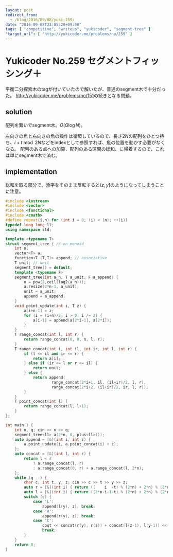 ```yaml
---
layout: post
redirect_from:
  - /blog/2016/09/08/yuki-259/
date: "2016-09-08T23:05:28+09:00"
tags: [ "competitive", "writeup", "yukicoder", "segment-tree" ]
"target_url": [ "http://yukicoder.me/problems/no/259" ]
---
```


# Yukicoder No.259 セグメントフィッシング＋

平衡二分探索木のtagが付いていたので解いたが、普通のsegment木で十分だった。
<http://yukicoder.me/problems/no/151>の続きとなる問題。

## solution

配列を繋いでsegment木。$O(Q\log N)$。

左向きの魚と右向きの魚の操作は循環しているので、長さ$2N$の配列をひとつ持ち、$i+t \bmod 2N$などをindexとして参照すれば、魚の位置を動かす必要がなくなる。
配列のある点への加算、配列のある区間の総和、に帰着するので、これは単にsegment木で済む。

## implementation

総和を取る部分で、添字をそのまま反転すると$(z, y]$のようになってしまうことに注意。


``` c++
#include <iostream>
#include <vector>
#include <functional>
#include <cmath>
#define repeat(i,n) for (int i = 0; (i) < (n); ++(i))
typedef long long ll;
using namespace std;

template <typename T>
struct segment_tree { // on monoid
    int n;
    vector<T> a;
    function<T (T,T)> append; // associative
    T unit; // unit
    segment_tree() = default;
    template <typename F>
    segment_tree(int a_n, T a_unit, F a_append) {
        n = pow(2,ceil(log2(a_n)));
        a.resize(2*n-1, a_unit);
        unit = a_unit;
        append = a_append;
    }
    void point_update(int i, T z) {
        a[i+n-1] = z;
        for (i = (i+n)/2; i > 0; i /= 2) {
            a[i-1] = append(a[2*i-1], a[2*i]);
        }
    }
    T range_concat(int l, int r) {
        return range_concat(0, 0, n, l, r);
    }
    T range_concat(int i, int il, int ir, int l, int r) {
        if (l <= il and ir <= r) {
            return a[i];
        } else if (ir <= l or r <= il) {
            return unit;
        } else {
            return append(
                    range_concat(2*i+1, il, (il+ir)/2, l, r),
                    range_concat(2*i+2, (il+ir)/2, ir, l, r));
        }
    }
    T point_concat(int l) {
        return range_concat(l, l+1);
    }
};

int main() {
    int n, q; cin >> n >> q;
    segment_tree<ll> a(2*n, 0, plus<ll>());
    auto append = [&](int i, int z) {
        a.point_update(i, a.point_concat(i) + z);
    };
    auto concat = [&](int l, int r) {
        return l < r
            ? a.range_concat(l, r)
            : a.range_concat(0, r) + a.range_concat(l, 2*n);
    };
    while (q --) {
        char c; int t, y, z; cin >> c >> t >> y >> z;
        auto r = [&](int i) { return ((    i  -t) % (2*n) + 2*n) % (2*n); };
        auto l = [&](int i) { return ((2*n-i-1-t) % (2*n) + 2*n) % (2*n); };
        switch (c) {
            case 'L':
                append(l(y), z); break;
            case 'R':
                append(r(y), z); break;
            case 'C':
                cout << concat(r(y), r(z)) + concat(l(z-1), l(y-1)) << endl;
                break;
        }
    }
    return 0;
}
```
